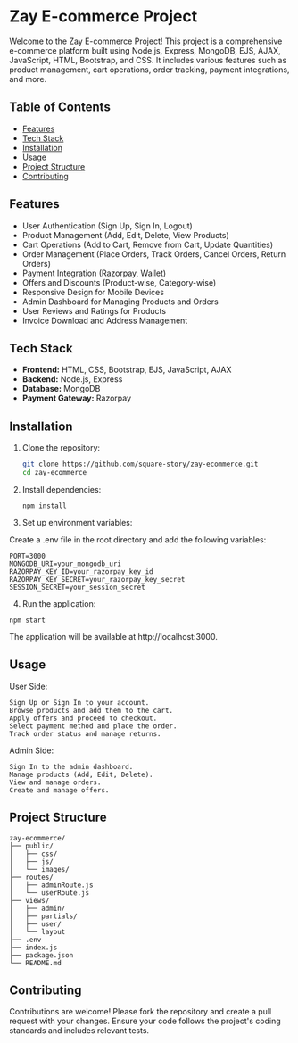 # Zay E-commerce Project

Welcome to the Zay E-commerce Project! This project is a comprehensive e-commerce platform built using Node.js, Express, MongoDB, EJS, AJAX, JavaScript, HTML, Bootstrap, and CSS. It includes various features such as product management, cart operations, order tracking, payment integrations, and more.

## Table of Contents

- [Features](#features)
- [Tech Stack](#tech-stack)
- [Installation](#installation)
- [Usage](#usage)
- [Project Structure](#project-structure)
- [Contributing](#contributing)

## Features

- User Authentication (Sign Up, Sign In, Logout)
- Product Management (Add, Edit, Delete, View Products)
- Cart Operations (Add to Cart, Remove from Cart, Update Quantities)
- Order Management (Place Orders, Track Orders, Cancel Orders, Return Orders)
- Payment Integration (Razorpay, Wallet)
- Offers and Discounts (Product-wise, Category-wise)
- Responsive Design for Mobile Devices
- Admin Dashboard for Managing Products and Orders
- User Reviews and Ratings for Products
- Invoice Download and Address Management

## Tech Stack

- **Frontend:** HTML, CSS, Bootstrap, EJS, JavaScript, AJAX
- **Backend:** Node.js, Express
- **Database:** MongoDB
- **Payment Gateway:** Razorpay

## Installation

1. Clone the repository:

   ```bash
   git clone https://github.com/square-story/zay-ecommerce.git
   cd zay-ecommerce
   ```

2. Install dependencies:

   ```
   npm install
   ```

3. Set up environment variables:

Create a .env file in the root directory and add the following variables:

```
PORT=3000
MONGODB_URI=your_mongodb_uri
RAZORPAY_KEY_ID=your_razorpay_key_id
RAZORPAY_KEY_SECRET=your_razorpay_key_secret
SESSION_SECRET=your_session_secret

```

4. Run the application:

```
npm start

```

The application will be available at http://localhost:3000.

## Usage

User Side:

    Sign Up or Sign In to your account.
    Browse products and add them to the cart.
    Apply offers and proceed to checkout.
    Select payment method and place the order.
    Track order status and manage returns.

Admin Side:

    Sign In to the admin dashboard.
    Manage products (Add, Edit, Delete).
    View and manage orders.
    Create and manage offers.

## Project Structure

```
zay-ecommerce/
├── public/
│   ├── css/
│   ├── js/
│   └── images/
├── routes/
│   ├── adminRoute.js
│   └── userRoute.js
├── views/
│   ├── admin/
│   ├── partials/
│   ├── user/
│   └── layout
├── .env
├── index.js
├── package.json
└── README.md
```

## Contributing

Contributions are welcome! Please fork the repository and create a pull request with your changes. Ensure your code follows the project's coding standards and includes relevant tests.
